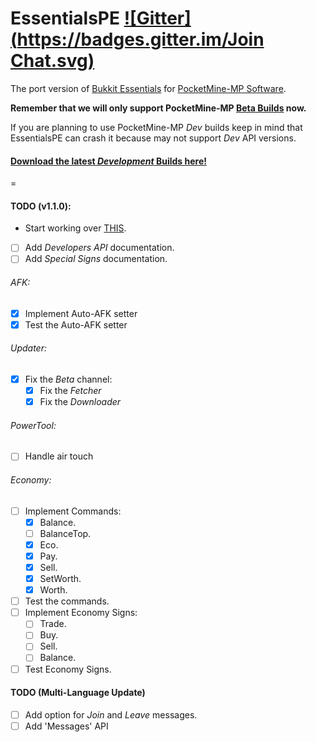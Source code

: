 EssentialsPE [![Gitter](https://badges.gitter.im/Join Chat.svg)](https://gitter.im/LegendOfMCPE/EssentialsPE?utm_source=badge&utm_medium=badge&utm_campaign=pr-badge&utm_content=badge)
================

The port version of [Bukkit Essentials](http://dev.bukkit.org/bukkit-plugins/essentials/) for [PocketMine-MP Software](http://http://www.pocketmine.net/).

**Remember that we will only support PocketMine-MP [Beta Builds](https://github.com/PocketMine/PocketMine-MP/releases) now.**

If you are planning to use PocketMine-MP _Dev_ builds keep in mind that EssentialsPE can crash it because may not support _Dev_ API versions.

#### [Download the latest _Development_ Builds here!](http://pemapmodder.zapto.org/data/builds/#top-LegendOfMCPE/EssentialsPE)

=

#### TODO (v1.1.0):
* Start working over [THIS](https://gist.github.com/shoghicp/88acec9d15564ccc8e75).
- [ ] Add _Developers API_ documentation.
- [ ] Add _Special Signs_ documentation.

###### AFK:
  - [x] Implement Auto-AFK setter
  - [x] Test the Auto-AFK setter

###### Updater:
  - [x] Fix the *Beta* channel:
     - [x] Fix the _Fetcher_
     - [x] Fix the _Downloader_

###### PowerTool:
  - [ ] Handle air touch

###### Economy:
  - [ ] Implement Commands:
     - [x] Balance.
     - [ ] BalanceTop.
     - [x] Eco.
     - [x] Pay.
     - [x] Sell.
     - [x] SetWorth.
     - [x] Worth.
  - [ ] Test the commands.
  - [ ] Implement Economy Signs:
     - [ ] Trade.
     - [ ] Buy.
     - [ ] Sell.
     - [ ] Balance.
  - [ ] Test Economy Signs.

#### TODO (Multi-Language Update)
- [ ] Add option for _Join_ and _Leave_ messages.
- [ ] Add 'Messages' API
